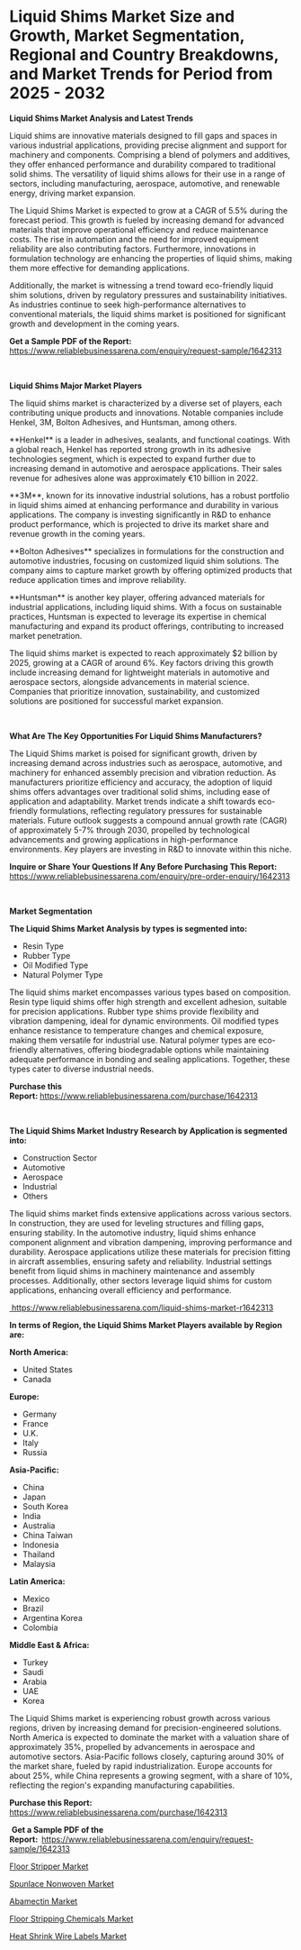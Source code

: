 <p><h1>Liquid Shims Market Size and Growth, Market Segmentation, Regional and Country Breakdowns, and Market Trends for Period from 2025 -  2032</h1></p><p><strong>Liquid Shims Market Analysis and Latest Trends</strong></p>
<p><p>Liquid shims are innovative materials designed to fill gaps and spaces in various industrial applications, providing precise alignment and support for machinery and components. Comprising a blend of polymers and additives, they offer enhanced performance and durability compared to traditional solid shims. The versatility of liquid shims allows for their use in a range of sectors, including manufacturing, aerospace, automotive, and renewable energy, driving market expansion.</p><p>The Liquid Shims Market is expected to grow at a CAGR of 5.5% during the forecast period. This growth is fueled by increasing demand for advanced materials that improve operational efficiency and reduce maintenance costs. The rise in automation and the need for improved equipment reliability are also contributing factors. Furthermore, innovations in formulation technology are enhancing the properties of liquid shims, making them more effective for demanding applications.</p><p>Additionally, the market is witnessing a trend toward eco-friendly liquid shim solutions, driven by regulatory pressures and sustainability initiatives. As industries continue to seek high-performance alternatives to conventional materials, the liquid shims market is positioned for significant growth and development in the coming years.</p></p>
<p><strong>Get a Sample PDF of the Report:&nbsp;</strong> <a href="https://www.reliablebusinessarena.com/enquiry/request-sample/1642313?utm_campaign=2114&utm_medium=2&utm_source=Github&utm_content=ia&utm_term=30012025&utm_id=liquid-shims">https://www.reliablebusinessarena.com/enquiry/request-sample/1642313</a></p>
<p>&nbsp;</p>
<p><strong>Liquid Shims Major Market Players</strong></p>
<p><p>The liquid shims market is characterized by a diverse set of players, each contributing unique products and innovations. Notable companies include Henkel, 3M, Bolton Adhesives, and Huntsman, among others.</p><p>**Henkel** is a leader in adhesives, sealants, and functional coatings. With a global reach, Henkel has reported strong growth in its adhesive technologies segment, which is expected to expand further due to increasing demand in automotive and aerospace applications. Their sales revenue for adhesives alone was approximately €10 billion in 2022.</p><p>**3M**, known for its innovative industrial solutions, has a robust portfolio in liquid shims aimed at enhancing performance and durability in various applications. The company is investing significantly in R&D to enhance product performance, which is projected to drive its market share and revenue growth in the coming years.</p><p>**Bolton Adhesives** specializes in formulations for the construction and automotive industries, focusing on customized liquid shim solutions. The company aims to capture market growth by offering optimized products that reduce application times and improve reliability.</p><p>**Huntsman** is another key player, offering advanced materials for industrial applications, including liquid shims. With a focus on sustainable practices, Huntsman is expected to leverage its expertise in chemical manufacturing and expand its product offerings, contributing to increased market penetration.</p><p>The liquid shims market is expected to reach approximately $2 billion by 2025, growing at a CAGR of around 6%. Key factors driving this growth include increasing demand for lightweight materials in automotive and aerospace sectors, alongside advancements in material science. Companies that prioritize innovation, sustainability, and customized solutions are positioned for successful market expansion.</p></p>
<p>&nbsp;</p>
<p><strong>What Are The Key Opportunities For Liquid Shims Manufacturers?</strong></p>
<p><p>The Liquid Shims market is poised for significant growth, driven by increasing demand across industries such as aerospace, automotive, and machinery for enhanced assembly precision and vibration reduction. As manufacturers prioritize efficiency and accuracy, the adoption of liquid shims offers advantages over traditional solid shims, including ease of application and adaptability. Market trends indicate a shift towards eco-friendly formulations, reflecting regulatory pressures for sustainable materials. Future outlook suggests a compound annual growth rate (CAGR) of approximately 5-7% through 2030, propelled by technological advancements and growing applications in high-performance environments. Key players are investing in R&D to innovate within this niche.</p></p>
<p><strong>Inquire or Share Your Questions If Any Before Purchasing This Report:</strong> <a href="https://www.reliablebusinessarena.com/enquiry/pre-order-enquiry/1642313?utm_campaign=2114&utm_medium=2&utm_source=Github&utm_content=ia&utm_term=30012025&utm_id=liquid-shims">https://www.reliablebusinessarena.com/enquiry/pre-order-enquiry/1642313</a></p>
<p>&nbsp;</p>
<p><strong>Market Segmentation</strong></p>
<p><strong>The Liquid Shims Market Analysis by types is segmented into:</strong></p>
<p><ul><li>Resin Type</li><li>Rubber Type</li><li>Oil Modified Type</li><li>Natural Polymer Type</li></ul></p>
<p><p>The liquid shims market encompasses various types based on composition. Resin type liquid shims offer high strength and excellent adhesion, suitable for precision applications. Rubber type shims provide flexibility and vibration dampening, ideal for dynamic environments. Oil modified types enhance resistance to temperature changes and chemical exposure, making them versatile for industrial use. Natural polymer types are eco-friendly alternatives, offering biodegradable options while maintaining adequate performance in bonding and sealing applications. Together, these types cater to diverse industrial needs.</p></p>
<p><strong>Purchase this Report:&nbsp;</strong><a href="https://www.reliablebusinessarena.com/purchase/1642313?utm_campaign=2114&utm_medium=2&utm_source=Github&utm_content=ia&utm_term=30012025&utm_id=liquid-shims">https://www.reliablebusinessarena.com/purchase/1642313</a></p>
<p>&nbsp;</p>
<p><strong>The Liquid Shims Market Industry Research by Application is segmented into:</strong></p>
<p><ul><li>Construction Sector</li><li>Automotive</li><li>Aerospace</li><li>Industrial</li><li>Others</li></ul></p>
<p><p>The liquid shims market finds extensive applications across various sectors. In construction, they are used for leveling structures and filling gaps, ensuring stability. In the automotive industry, liquid shims enhance component alignment and vibration dampening, improving performance and durability. Aerospace applications utilize these materials for precision fitting in aircraft assemblies, ensuring safety and reliability. Industrial settings benefit from liquid shims in machinery maintenance and assembly processes. Additionally, other sectors leverage liquid shims for custom applications, enhancing overall efficiency and performance.</p></p>
<p><a href="https://www.reliablebusinessarena.com/liquid-shims-market-r1642313?utm_campaign=2114&utm_medium=2&utm_source=Github&utm_content=ia&utm_term=30012025&utm_id=liquid-shims">&nbsp;https://www.reliablebusinessarena.com/liquid-shims-market-r1642313</a></p>
<p><strong>In terms of Region, the Liquid Shims Market Players available by Region are:</strong></p>
<p>
    <p> <strong> North America: </strong>
        <ul>
            <li>United States</li>
            <li>Canada</li>
        </ul>
        </p> 
    <p> <strong> Europe: </strong>
        <ul>
            <li>Germany</li>
            <li>France</li>
            <li>U.K.</li>
            <li>Italy</li>
            <li>Russia</li>
        </ul>
        </p> 
    <p> <strong> Asia-Pacific: </strong>
        <ul>
            <li>China</li>
            <li>Japan</li>
            <li>South Korea</li>
            <li>India</li>
            <li>Australia</li>
            <li>China Taiwan</li>
            <li>Indonesia</li>
            <li>Thailand</li>
            <li>Malaysia</li>
        </ul>
        </p> 
    <p> <strong> Latin America: </strong>
        <ul>
            <li>Mexico</li>
            <li>Brazil</li>
            <li>Argentina Korea</li>
            <li>Colombia</li>
        </ul>
        </p> 
    <p> <strong> Middle East & Africa: </strong>
        <ul>
            <li>Turkey</li>
            <li>Saudi</li>
            <li>Arabia</li>
            <li>UAE</li>
            <li>Korea</li>
        </ul>
    </p>
    </p>
<p><p>The Liquid Shims market is experiencing robust growth across various regions, driven by increasing demand for precision-engineered solutions. North America is expected to dominate the market with a valuation share of approximately 35%, propelled by advancements in aerospace and automotive sectors. Asia-Pacific follows closely, capturing around 30% of the market share, fueled by rapid industrialization. Europe accounts for about 25%, while China represents a growing segment, with a share of 10%, reflecting the region's expanding manufacturing capabilities.</p></p>
<p><strong>Purchase this Report: </strong><a href="https://www.reliablebusinessarena.com/purchase/1642313?utm_campaign=2114&utm_medium=2&utm_source=Github&utm_content=ia&utm_term=30012025&utm_id=liquid-shims">https://www.reliablebusinessarena.com/purchase/1642313</a></p>
<p>&nbsp;<strong>Get a Sample PDF of the Report:&nbsp;&nbsp;</strong><a href="https://www.reliablebusinessarena.com/enquiry/request-sample/1642313?utm_campaign=2114&utm_medium=2&utm_source=Github&utm_content=ia&utm_term=30012025&utm_id=liquid-shims">https://www.reliablebusinessarena.com/enquiry/request-sample/1642313</a></p>
<p><strong></strong></p>
<p><p><a href="https://github.com/XavierTyler76/Market-Research-Report-List-1/blob/main/floor-stripper-market.md?utm_campaign=2114&utm_medium=2&utm_source=Github&utm_content=ia&utm_term=30012025&utm_id=liquid-shims">Floor Stripper Market</a></p><p><a href="https://github.com/willjis/Market-Research-Report-List-1/blob/main/spunlace-nonwoven-market.md?utm_campaign=2114&utm_medium=2&utm_source=Github&utm_content=ia&utm_term=30012025&utm_id=liquid-shims">Spunlace Nonwoven Market</a></p><p><a href="https://github.com/mookiesville/Market-Research-Report-List-1/blob/main/abamectin-market.md?utm_campaign=2114&utm_medium=2&utm_source=Github&utm_content=ia&utm_term=30012025&utm_id=liquid-shims">Abamectin Market</a></p><p><a href="https://github.com/marlanamarvn/Market-Research-Report-List-1/blob/main/floor-stripping-chemicals-market.md?utm_campaign=2114&utm_medium=2&utm_source=Github&utm_content=ia&utm_term=30012025&utm_id=liquid-shims">Floor Stripping Chemicals Market</a></p><p><a href="https://github.com/castoriffic/Market-Research-Report-List-5/blob/main/heat-shrink-wire-labels-market.md?utm_campaign=2114&utm_medium=2&utm_source=Github&utm_content=ia&utm_term=30012025&utm_id=liquid-shims">Heat Shrink Wire Labels Market</a></p></p>